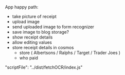 App happy path:

-   take picture of receipt
-   upload image
-   send uploaded image to form recognizer
-   save image to blog storage?
-   show receipt details
-   allow editing values
-   store receipt details in cosmos
    -   store ( Albertsons / Ralphs / Target / Trader Joes )
    -   who paid

"scriptFile": "../dist/fetchOCR/index.js"
